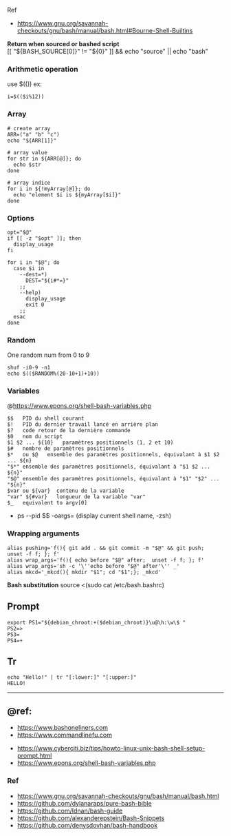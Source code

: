 Ref
- https://www.gnu.org/savannah-checkouts/gnu/bash/manual/bash.html#Bourne-Shell-Builtins

**Return when sourced or bashed script**  
[[ "${BASH_SOURCE[0]}" != "${0}" ]] && echo "source" || echo "bash"  

### Arithmetic operation

use $(()) ex: 
```
i=$(($i%12))
```

### Array

```
# create array 
ARR=("a" "b" "c")
echo "${ARR[1]}"

# array value
for str in ${ARR[@]}; do
  echo $str
done

# array indice
for i in ${!myArray[@]}; do
  echo "element $i is ${myArray[$i]}"
done
```

### Options

```
opt="$@"
if [[ -z "$opt" ]]; then
  display_usage
fi

for i in "$@"; do
  case $i in
    --dest=*)
      DEST="${i#*=}"
    ;;
    --help)
      display_usage
      exit 0
    ;;
  esac
done
```

### Random

One random num from 0 to 9
```
shuf -i0-9 -n1
echo $(($RANDOM%(20-10+1)+10))
```

### Variables

@https://www.epons.org/shell-bash-variables.php
```
$$   PID du shell courant 
$!   PID du dernier travail lancé en arrière plan 
$?   code retour de la dernière commande
$0   nom du script 
$1 $2 ... ${10}   paramètres positionnels (1, 2 et 10) 
$#   nombre de paramètres positionnels 
$*   ou $@   ensemble des paramètres positionnels, équivalant à $1 $2 ... ${n} 
"$*" ensemble des paramètres positionnels, équivalant à "$1 $2 ... ${n}" 
"$@" ensemble des paramètres positionnels, équivalant à "$1" "$2" ... "${n}"
$var ou ${var}  contenu de la variable 
"var" ${#var}   longueur de la variable "var"    
$_   equivalent to argv[0]
```

- ps --pid $$ -oargs= (display current shell name, -zsh)

### Wrapping arguments
```
alias pushing='f(){ git add . && git commit -m "$@" && git push;  unset -f f; }; f'
alias wrap_args='f(){ echo before "$@" after;  unset -f f; }; f'  
alias wrap_args='sh -c '\''echo before "$@" after'\'' _'  
alias mkcd='_mkcd(){ mkdir "$1"; cd "$1";}; _mkcd'
```

**Bash substitution**
source <(sudo cat /etc/bash.bashrc)

## Prompt
```
export PS1="${debian_chroot:+($debian_chroot)}\u@\h:\w\$ "
PS2=>
PS3=
PS4=+
```

## Tr
```
echo "Hello!" | tr "[:lower:]" "[:upper:]"
HELLO!
```

---
## @ref: 
- https://www.bashoneliners.com
- https://www.commandlinefu.com
* https://www.cyberciti.biz/tips/howto-linux-unix-bash-shell-setup-prompt.html
* https://www.epons.org/shell-bash-variables.php  

### Ref
* https://www.gnu.org/savannah-checkouts/gnu/bash/manual/bash.html
* https://github.com/dylanaraps/pure-bash-bible
* https://github.com/Idnan/bash-guide
* https://github.com/alexanderepstein/Bash-Snippets
* https://github.com/denysdovhan/bash-handbook
